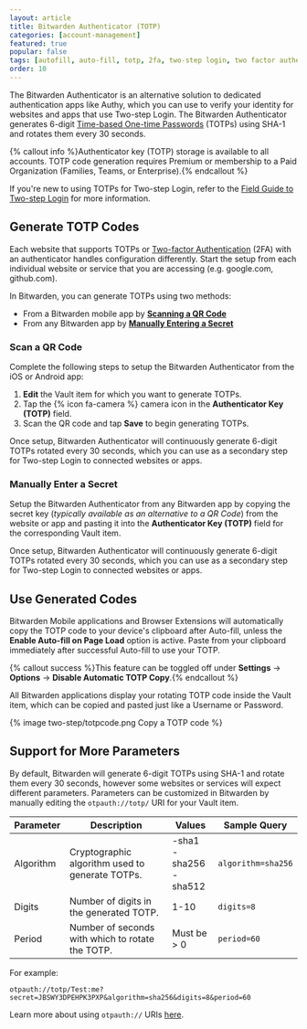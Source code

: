 ```yaml
---
layout: article
title: Bitwarden Authenticator (TOTP)
categories: [account-management]
featured: true
popular: false
tags: [autofill, auto-fill, totp, 2fa, two-step login, two factor authentication, authenticator]
order: 10
---
```


The Bitwarden Authenticator is an alternative solution to dedicated authentication apps like Authy, which you can use to verify your identity for websites and apps that use Two-step Login. The Bitwarden Authenticator generates 6-digit [Time-based One-time Passwords](https://en.wikipedia.org/wiki/Time-based_One-time_Password_algorithm) (TOTPs) using SHA-1 and rotates them every 30 seconds.

{% callout info %}Authenticator key (TOTP) storage is available to all accounts. TOTP code generation requires Premium or membership to a Paid Organization (Families, Teams, or Enterprise).{% endcallout %}

If you're new to using TOTPs for Two-step Login, refer to the [Field Guide to Two-step Login](https://bitwarden.com/help/article/bitwarden-field-guide-two-step-login/#securing-important-websites) for more information.

## Generate TOTP Codes

Each website that supports TOTPs or [Two-factor Authentication](https://en.wikipedia.org/wiki/Multi-factor_authentication) (2FA) with an authenticator handles configuration differently. Start the setup from each individual website or service that you are accessing (e.g. google.com, github.com).

In Bitwarden, you can generate TOTPs using two methods:

- From a Bitwarden mobile app by [**Scanning a QR Code**](#scan-a-qr-code)
- From any Bitwarden app by [**Manually Entering a Secret**](#manually-enter-a-secret)

### Scan a QR Code

Complete the following steps to setup the Bitwarden Authenticator from the iOS or Android app:

1. **Edit** the Vault item for which you want to generate TOTPs.
2. Tap the {% icon fa-camera %} camera icon in the **Authenticator Key (TOTP)** field.
3. Scan the QR code and tap **Save** to begin generating TOTPs.

Once setup, Bitwarden Authenticator will continuously generate 6-digit TOTPs rotated every 30 seconds, which you can use as a secondary step for Two-step Login to connected websites or apps.

### Manually Enter a Secret

Setup the Bitwarden Authenticator from any Bitwarden app by copying the secret key (*typically available as an alternative to a QR Code*) from the website or app and pasting it into the **Authenticator Key (TOTP)** field for the corresponding Vault item.

Once setup, Bitwarden Authenticator will continuously generate 6-digit TOTPs rotated every 30 seconds, which you can use as a secondary step for Two-step Login to connected websites or apps.

## Use Generated Codes

Bitwarden Mobile applications and Browser Extensions will automatically copy the TOTP code to your device's clipboard after Auto-fill, unless the **Enable Auto-fill on Page Load** option is active. Paste from your clipboard immediately after successful Auto-fill to use your TOTP.

{% callout success %}This feature can be toggled off under **Settings** &rarr; **Options** &rarr; **Disable Automatic TOTP Copy**.{% endcallout %}

All Bitwarden applications display your rotating TOTP code inside the Vault item, which can be copied and pasted just like a Username or Password.

{% image two-step/totpcode.png Copy a TOTP code %}

## Support for More Parameters

By default, Bitwarden will generate 6-digit TOTPs using SHA-1 and rotate them every 30 seconds, however some websites or services will expect different parameters. Parameters can be customized in Bitwarden by manually editing the `otpauth://totp/` URI for your Vault item.

|Parameter|Description|Values|Sample Query|
|---------|-----------|------|------------|
|Algorithm|Cryptographic algorithm used to generate TOTPs.|-sha1<br>-sha256<br>-sha512|`algorithm=sha256`|
|Digits|Number of digits in the generated TOTP.|1-10|`digits=8`|
|Period|Number of seconds with which to rotate the TOTP.|Must be > 0|`period=60`|

For example:

`otpauth://totp/Test:me?secret=JBSWY3DPEHPK3PXP&algorithm=sha256&digits=8&period=60`

Learn more about using `otpauth://` URIs [here](https://github.com/google/google-authenticator/wiki/Key-Uri-Format).
